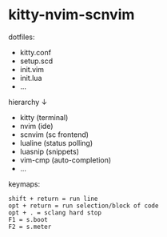 # kitty-nvim-scnvim

dotfiles:

- kitty.conf
- setup.scd
- init.vim
- init.lua
- ...

hierarchy ↓

- kitty (terminal)
- nvim (ide)
- scnvim (sc frontend)
- lualine (status polling)
- luasnip (snippets)
- vim-cmp (auto-completion)
- ...

keymaps: 

```
shift + return = run line
opt + return = run selection/block of code 
opt + . = sclang hard stop 
F1 = s.boot
F2 = s.meter
```
